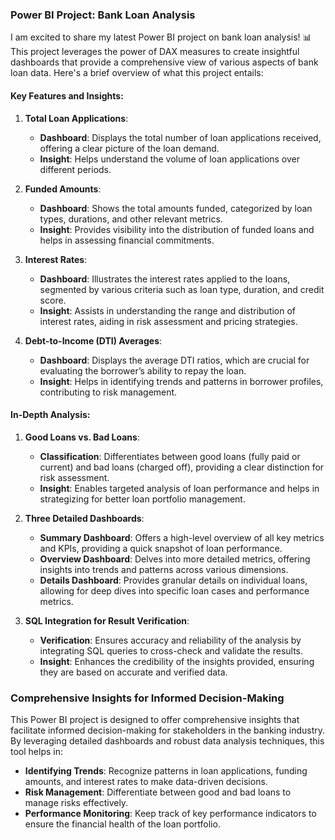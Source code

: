 ### Power BI Project: Bank Loan Analysis

I am excited to share my latest Power BI project on bank loan analysis! 📊 This project leverages the power of DAX measures to create insightful dashboards that provide a comprehensive view of various aspects of bank loan data. Here's a brief overview of what this project entails:

#### Key Features and Insights:

1. **Total Loan Applications**:
   - **Dashboard**: Displays the total number of loan applications received, offering a clear picture of the loan demand.
   - **Insight**: Helps understand the volume of loan applications over different periods.

2. **Funded Amounts**:
   - **Dashboard**: Shows the total amounts funded, categorized by loan types, durations, and other relevant metrics.
   - **Insight**: Provides visibility into the distribution of funded loans and helps in assessing financial commitments.

3. **Interest Rates**:
   - **Dashboard**: Illustrates the interest rates applied to the loans, segmented by various criteria such as loan type, duration, and credit score.
   - **Insight**: Assists in understanding the range and distribution of interest rates, aiding in risk assessment and pricing strategies.

4. **Debt-to-Income (DTI) Averages**:
   - **Dashboard**: Displays the average DTI ratios, which are crucial for evaluating the borrower’s ability to repay the loan.
   - **Insight**: Helps in identifying trends and patterns in borrower profiles, contributing to risk management.

#### In-Depth Analysis:

1. **Good Loans vs. Bad Loans**:
   - **Classification**: Differentiates between good loans (fully paid or current) and bad loans (charged off), providing a clear distinction for risk assessment.
   - **Insight**: Enables targeted analysis of loan performance and helps in strategizing for better loan portfolio management.

2. **Three Detailed Dashboards**:
   - **Summary Dashboard**: Offers a high-level overview of all key metrics and KPIs, providing a quick snapshot of loan performance.
   - **Overview Dashboard**: Delves into more detailed metrics, offering insights into trends and patterns across various dimensions.
   - **Details Dashboard**: Provides granular details on individual loans, allowing for deep dives into specific loan cases and performance metrics.

3. **SQL Integration for Result Verification**:
   - **Verification**: Ensures accuracy and reliability of the analysis by integrating SQL queries to cross-check and validate the results.
   - **Insight**: Enhances the credibility of the insights provided, ensuring they are based on accurate and verified data.

### Comprehensive Insights for Informed Decision-Making

This Power BI project is designed to offer comprehensive insights that facilitate informed decision-making for stakeholders in the banking industry. By leveraging detailed dashboards and robust data analysis techniques, this tool helps in:

- **Identifying Trends**: Recognize patterns in loan applications, funding amounts, and interest rates to make data-driven decisions.
- **Risk Management**: Differentiate between good and bad loans to manage risks effectively.
- **Performance Monitoring**: Keep track of key performance indicators to ensure the financial health of the loan portfolio.
